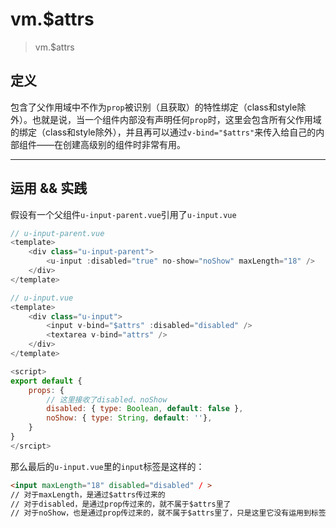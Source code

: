 # vm.$attrs
> vm.$attrs

## 定义
包含了父作用域中不作为`prop`被识别（且获取）的特性绑定（class和style除外）。也就是说，当一个组件内部没有声明任何`prop`时，这里会包含所有父作用域的绑定（class和style除外），并且再可以通过`v-bind="$attrs"`来传入给自己的内部组件——在创建高级别的组件时非常有用。

 ------
## 运用 && 实践
假设有一个父组件`u-input-parent.vue`引用了`u-input.vue`
```js
// u-input-parent.vue
<template>
    <div class="u-input-parent">
        <u-input :disabled="true" no-show="noShow" maxLength="18" />
    </div>
</template>
```

```js
// u-input.vue
<template>
    <div class="u-input">
        <input v-bind="$attrs" :disabled="disabled" />
        <textarea v-bind="attrs" />
    </div>
</template>

<script>
export default {
    props: {
        // 这里接收了disabled、noShow
        disabled: { type: Boolean, default: false },
        noShow: { type: String, default: ''},
    }
}
</srcipt>
```
那么最后的`u-input.vue`里的`input`标签是这样的：
```html
<input maxLength="18" disabled="disabled" / >
// 对于maxLength，是通过$attrs传过来的
// 对于disabled，是通过prop传过来的，就不属于$attrs里了
// 对于noShow，也是通过prop传过来的，就不属于$attrs里了，只是这里它没有运用到标签上
```
